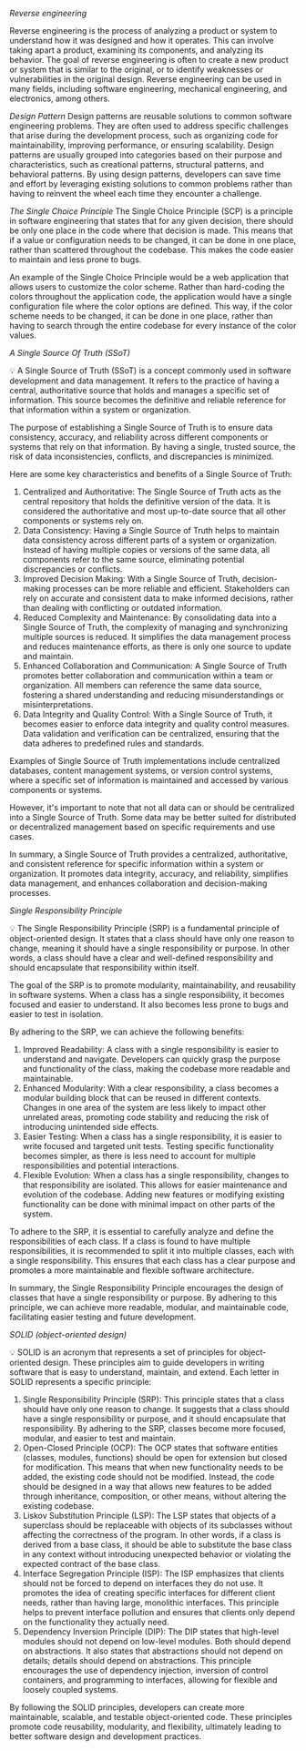 *Reverse engineering*

Reverse engineering is the process of analyzing a product or system to understand how it was designed and how it operates. This can involve taking apart a product, examining its components, and analyzing its behavior. The goal of reverse engineering is often to create a new product or system that is similar to the original, or to identify weaknesses or vulnerabilities in the original design. Reverse engineering can be used in many fields, including software engineering, mechanical engineering, and electronics, among others.

*Design Pattern*
Design patterns are reusable solutions to common software engineering problems. They are often used to address specific challenges that arise during the development process, such as organizing code for maintainability, improving performance, or ensuring scalability. Design patterns are usually grouped into categories based on their purpose and characteristics, such as creational patterns, structural patterns, and behavioral patterns. By using design patterns, developers can save time and effort by leveraging existing solutions to common problems rather than having to reinvent the wheel each time they encounter a challenge.

*The Single Choice Principle*
The Single Choice Principle (SCP) is a principle in software engineering that states that for any given decision, there should be only one place in the code where that decision is made. This means that if a value or configuration needs to be changed, it can be done in one place, rather than scattered throughout the codebase. This makes the code easier to maintain and less prone to bugs.

An example of the Single Choice Principle would be a web application that allows users to customize the color scheme. Rather than hard-coding the colors throughout the application code, the application would have a single configuration file where the color options are defined. This way, if the color scheme needs to be changed, it can be done in one place, rather than having to search through the entire codebase for every instance of the color values.

*A Single Source Of Truth (SSoT)*
<aside>
💡 A Single Source of Truth (SSoT) is a concept commonly used in software development and data management. It refers to the practice of having a central, authoritative source that holds and manages a specific set of information. This source becomes the definitive and reliable reference for that information within a system or organization.

The purpose of establishing a Single Source of Truth is to ensure data consistency, accuracy, and reliability across different components or systems that rely on that information. By having a single, trusted source, the risk of data inconsistencies, conflicts, and discrepancies is minimized.

Here are some key characteristics and benefits of a Single Source of Truth:

1. Centralized and Authoritative: The Single Source of Truth acts as the central repository that holds the definitive version of the data. It is considered the authoritative and most up-to-date source that all other components or systems rely on.
2. Data Consistency: Having a Single Source of Truth helps to maintain data consistency across different parts of a system or organization. Instead of having multiple copies or versions of the same data, all components refer to the same source, eliminating potential discrepancies or conflicts.
3. Improved Decision Making: With a Single Source of Truth, decision-making processes can be more reliable and efficient. Stakeholders can rely on accurate and consistent data to make informed decisions, rather than dealing with conflicting or outdated information.
4. Reduced Complexity and Maintenance: By consolidating data into a Single Source of Truth, the complexity of managing and synchronizing multiple sources is reduced. It simplifies the data management process and reduces maintenance efforts, as there is only one source to update and maintain.
5. Enhanced Collaboration and Communication: A Single Source of Truth promotes better collaboration and communication within a team or organization. All members can reference the same data source, fostering a shared understanding and reducing misunderstandings or misinterpretations.
6. Data Integrity and Quality Control: With a Single Source of Truth, it becomes easier to enforce data integrity and quality control measures. Data validation and verification can be centralized, ensuring that the data adheres to predefined rules and standards.

Examples of Single Source of Truth implementations include centralized databases, content management systems, or version control systems, where a specific set of information is maintained and accessed by various components or systems.

However, it's important to note that not all data can or should be centralized into a Single Source of Truth. Some data may be better suited for distributed or decentralized management based on specific requirements and use cases.

In summary, a Single Source of Truth provides a centralized, authoritative, and consistent reference for specific information within a system or organization. It promotes data integrity, accuracy, and reliability, simplifies data management, and enhances collaboration and decision-making processes.

</aside>


*Single Responsibility Principle*
<aside>
💡 The Single Responsibility Principle (SRP) is a fundamental principle of object-oriented design. It states that a class should have only one reason to change, meaning it should have a single responsibility or purpose. In other words, a class should have a clear and well-defined responsibility and should encapsulate that responsibility within itself.

The goal of the SRP is to promote modularity, maintainability, and reusability in software systems. When a class has a single responsibility, it becomes focused and easier to understand. It also becomes less prone to bugs and easier to test in isolation.

By adhering to the SRP, we can achieve the following benefits:

1. Improved Readability: A class with a single responsibility is easier to understand and navigate. Developers can quickly grasp the purpose and functionality of the class, making the codebase more readable and maintainable.
2. Enhanced Modularity: With a clear responsibility, a class becomes a modular building block that can be reused in different contexts. Changes in one area of the system are less likely to impact other unrelated areas, promoting code stability and reducing the risk of introducing unintended side effects.
3. Easier Testing: When a class has a single responsibility, it is easier to write focused and targeted unit tests. Testing specific functionality becomes simpler, as there is less need to account for multiple responsibilities and potential interactions.
4. Flexible Evolution: When a class has a single responsibility, changes to that responsibility are isolated. This allows for easier maintenance and evolution of the codebase. Adding new features or modifying existing functionality can be done with minimal impact on other parts of the system.

To adhere to the SRP, it is essential to carefully analyze and define the responsibilities of each class. If a class is found to have multiple responsibilities, it is recommended to split it into multiple classes, each with a single responsibility. This ensures that each class has a clear purpose and promotes a more maintainable and flexible software architecture.

In summary, the Single Responsibility Principle encourages the design of classes that have a single responsibility or purpose. By adhering to this principle, we can achieve more readable, modular, and maintainable code, facilitating easier testing and future development.

</aside>

*SOLID (object-oriented design)*
<aside>
💡 SOLID is an acronym that represents a set of principles for object-oriented design. These principles aim to guide developers in writing software that is easy to understand, maintain, and extend. Each letter in SOLID represents a specific principle:

1. Single Responsibility Principle (SRP): This principle states that a class should have only one reason to change. It suggests that a class should have a single responsibility or purpose, and it should encapsulate that responsibility. By adhering to the SRP, classes become more focused, modular, and easier to test and maintain.
2. Open-Closed Principle (OCP): The OCP states that software entities (classes, modules, functions) should be open for extension but closed for modification. This means that when new functionality needs to be added, the existing code should not be modified. Instead, the code should be designed in a way that allows new features to be added through inheritance, composition, or other means, without altering the existing codebase.
3. Liskov Substitution Principle (LSP): The LSP states that objects of a superclass should be replaceable with objects of its subclasses without affecting the correctness of the program. In other words, if a class is derived from a base class, it should be able to substitute the base class in any context without introducing unexpected behavior or violating the expected contract of the base class.
4. Interface Segregation Principle (ISP): The ISP emphasizes that clients should not be forced to depend on interfaces they do not use. It promotes the idea of creating specific interfaces for different client needs, rather than having large, monolithic interfaces. This principle helps to prevent interface pollution and ensures that clients only depend on the functionality they actually need.
5. Dependency Inversion Principle (DIP): The DIP states that high-level modules should not depend on low-level modules. Both should depend on abstractions. It also states that abstractions should not depend on details; details should depend on abstractions. This principle encourages the use of dependency injection, inversion of control containers, and programming to interfaces, allowing for flexible and loosely coupled systems.

By following the SOLID principles, developers can create more maintainable, scalable, and testable object-oriented code. These principles promote code reusability, modularity, and flexibility, ultimately leading to better software design and development practices.

</aside>